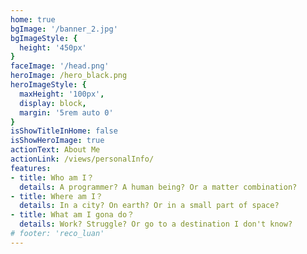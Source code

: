 ```yaml
---
home: true
bgImage: '/banner_2.jpg'
bgImageStyle: {
  height: '450px'
}
faceImage: '/head.png'
heroImage: /hero_black.png
heroImageStyle: {
  maxHeight: '100px',
  display: block,
  margin: '5rem auto 0'
}
isShowTitleInHome: false
isShowHeroImage: true
actionText: About Me
actionLink: /views/personalInfo/
features:
- title: Who am I？
  details: A programmer? A human being? Or a matter combination?
- title: Where am I？
  details: In a city? On earth? Or in a small part of space?
- title: What am I gona do？
  details: Work? Struggle? Or go to a destination I don't know?
# footer: 'reco_luan'
---
```

